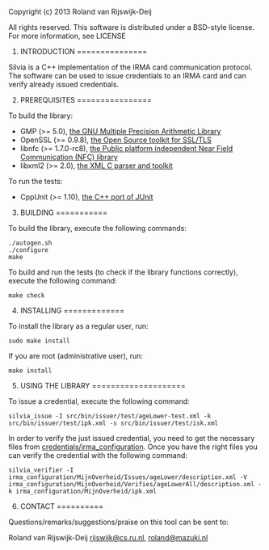 Copyright (c) 2013 Roland van Rijswijk-Deij

All rights reserved. This software is distributed under a BSD-style
license. For more information, see LICENSE

1. INTRODUCTION
===============

Silvia is a C++ implementation of the IRMA card communication
protocol.  The software can be used to issue credentials to an IRMA
card and can verify already issued credentials.

2. PREREQUISITES
================

To build the library:

 - GMP (>= 5.0), [ the GNU Multiple Precision Arithmetic Library ](https://gmplib.org/)
 - OpenSSL (>= 0.9.8), [ the Open Source toolkit for SSL/TLS ](http://www.openssl.org/)
 - libnfc (>= 1.7.0-rc8), [ the Public platform independent Near Field Communication (NFC) library ](http://nfc-tools.org/index.php?title=Libnfc)
 - libxml2 (>= 2.0), [ the XML C parser and toolkit ](http://xmlsoft.org/)

To run the tests:

 - CppUnit (>= 1.10), [ the C++ port of JUnit ](http://sourceforge.net/apps/mediawiki/cppunit/index.php?title=Main_Page)

3. BUILDING
===========

To build the library, execute the following commands:

    ./autogen.sh
    ./configure
    make

To build and run the tests (to check if the library functions correctly), execute  the following command:

    make check

4. INSTALLING
=============

To install the library as a regular user, run:

    sudo make install

If you are root (administrative user), run:

    make install

5. USING THE LIBRARY
====================

To issue a credential, execute the following command:

    silvia_issue -I src/bin/issuer/test/ageLower-test.xml -k src/bin/issuer/test/ipk.xml -s src/bin/issuer/test/isk.xml

In order to verify the just issued credential, you need to get the
necessary files from [credentials/irma_configuration](https://github.com/credentials/irma_configuration).
Once you have the right files you can verify the credential with the
following command:

    silvia_verifier -I irma_configuration/MijnOverheid/Issues/ageLower/description.xml -V irma_configuration/MijnOverheid/Verifies/ageLowerAll/description.xml -k irma_configuration/MijnOverheid/ipk.xml

6. CONTACT
==========

Questions/remarks/suggestions/praise on this tool can be sent to:

Roland van Rijswijk-Deij <rijswijk@cs.ru.nl>, <roland@mazuki.nl>

